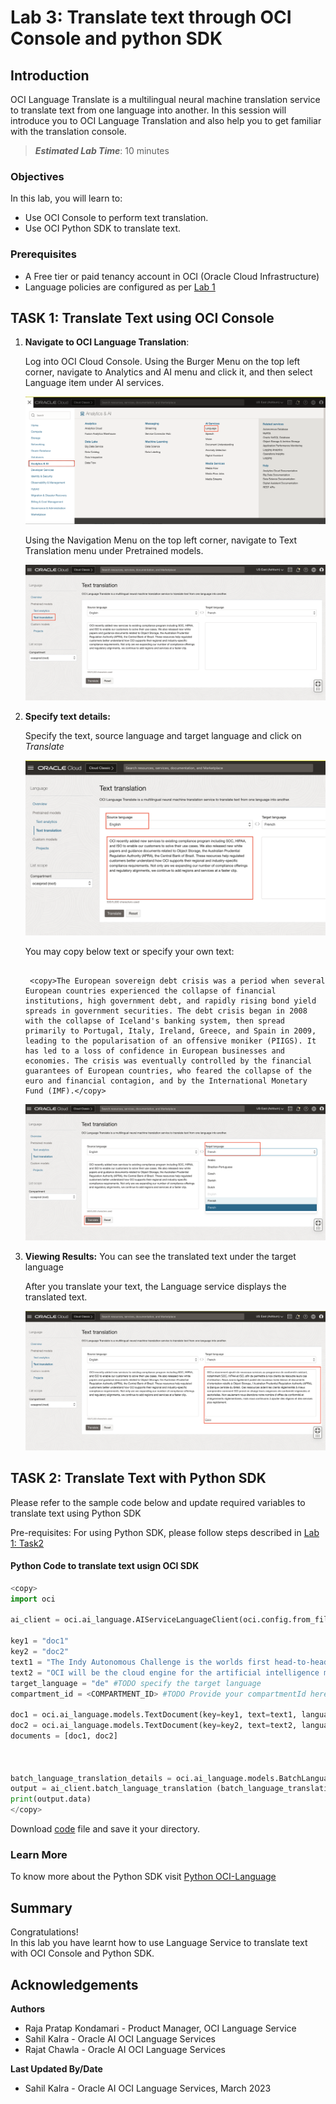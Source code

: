 # Lab 3: Translate text through OCI Console and python SDK

## Introduction

OCI Language Translate is a multilingual neural machine translation service to translate text from one language into another.
In this session will introduce you to OCI Language Translation and also help you to get familiar with the translation console.

> ***Estimated Lab Time***: 10 minutes

### Objectives

In this lab, you will learn to:

- Use OCI Console to perform text translation.
- Use OCI Python SDK to translate text.

### Prerequisites

- A Free tier or paid tenancy account in OCI (Oracle Cloud Infrastructure)
- Language policies are configured as per [Lab 1](?lab=pre-trained#PolicySetup)


## TASK 1: Translate Text using OCI Console


1. **Navigate to OCI Language Translation**: 

    Log into OCI Cloud Console. Using the Burger Menu on the top left corner, navigate to Analytics and AI menu and click it, and then select Language item under AI services.

    ![OCI Menu Screen](./images/navigate-to-ai-language.png " ")

    Using the Navigation Menu on the top left corner, navigate to Text Translation menu under Pretrained models.

    ![OCI Language Screen](./images/navigate-to-translation.png " ")

2. **Specify text details:** 

    Specify the text, source language and target language and click on *Translate*
    
    ![OCI Language Text Translation Screen](./images/enter-text.png " ")

    You may copy below text or specify your own text:
    ```

     <copy>The European sovereign debt crisis was a period when several European countries experienced the collapse of financial institutions, high government debt, and rapidly rising bond yield spreads in government securities. The debt crisis began in 2008 with the collapse of Iceland's banking system, then spread primarily to Portugal, Italy, Ireland, Greece, and Spain in 2009, leading to the popularisation of an offensive moniker (PIIGS). It has led to a loss of confidence in European businesses and economies. The crisis was eventually controlled by the financial guarantees of European countries, who feared the collapse of the euro and financial contagion, and by the International Monetary Fund (IMF).</copy>
    ```



    ![OCI Language Text Analytics - Translate button](./images/translate-button.png " ")

3. **Viewing Results:** You can see the translated text under the target language

    After you translate your text, the Language service displays the translated text.

    ![Translation result](./images/translate-result.png " ")


## TASK 2: Translate Text with Python SDK

Please refer to the sample code below and update required variables to translate text using Python SDK

Pre-requisites: For using Python SDK, please follow steps described in [Lab 1: Task2](?lab=pre-trained#Task2:AnalyzeTextwithPythonSDK)


#### Python Code to translate text usign OCI SDK

```Python
<copy>
import oci

ai_client = oci.ai_language.AIServiceLanguageClient(oci.config.from_file())

key1 = "doc1"
key2 = "doc2"
text1 = "The Indy Autonomous Challenge is the worlds first head-to-head, high speed autonomous race taking place at the Indianapolis Motor Speedway"
text2 = "OCI will be the cloud engine for the artificial intelligence models that drive the MIT Driverless cars."
target_language = "de" #TODO specify the target language
compartment_id = <COMPARTMENT_ID> #TODO Provide your compartmentId here

doc1 = oci.ai_language.models.TextDocument(key=key1, text=text1, language_code="en")
doc2 = oci.ai_language.models.TextDocument(key=key2, text=text2, language_code="en")
documents = [doc1, doc2]



batch_language_translation_details = oci.ai_language.models.BatchLanguageTranslationDetails(documents=documents, compartment_id=compartment_id, target_language_code=target_language)
output = ai_client.batch_language_translation (batch_language_translation_details)
print(output.data)
</copy>
```

Download [code](./files/translation_python_sdk.py) file and save it your directory.

### Learn More
To know more about the Python SDK visit [Python OCI-Language](https://docs.oracle.com/en-us/iaas/tools/python/2.43.1/api/ai_language/client/oci.ai_language.AIServiceLanguageClient.html)


## **Summary**

Congratulations! </br>
In this lab you have learnt how to use Language Service to translate text with OCI Console and Python SDK.

## Acknowledgements

**Authors**
  * Raja Pratap Kondamari - Product Manager, OCI Language Service
  * Sahil Kalra - Oracle AI OCI Language Services
  * Rajat Chawla - Oracle AI OCI Language Services

**Last Updated By/Date**
* Sahil Kalra - Oracle AI OCI Language Services, March 2023

